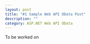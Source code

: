 ```yaml
---
layout: post
title: "#1 Sample Web API OData Post"
description: ""
category: ASP.NET Web API OData
---
```


To be worked on